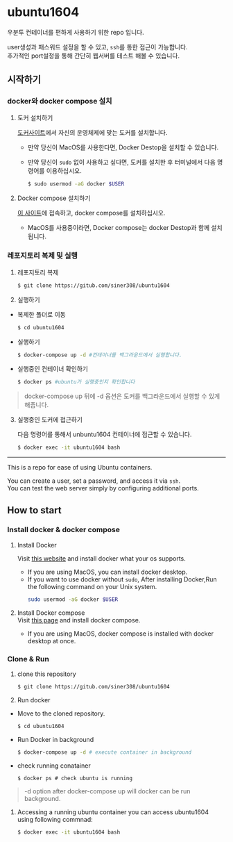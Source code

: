 # ubuntu1604

우분투 컨테이너를 편하게 사용하기 위한 repo 입니다.

user생성과 패스워드 설정을 할 수 있고, `ssh`를 통한 접근이 가능합니다.<br>
추가적인 port설정을 통해 간단히 웹서버를 테스트 해볼 수 있습니다.
## 시작하기
### docker와 docker compose 설치
1. 도커 설치하기

    [도커사이트](https://docs.docker.com/get-docker/)에서 자신의 운영체제에 맞는 도커를 설치합니다.
   - 만약 당신이 MacOS를 사용한다면, Docker Destop을 설치할 수 있습니다. 
   - 만약 당신이 ```sudo``` 없이 사용하고 싶다면, 도커를 설치한 후 터미널에서 다음 명령어를 이용하십시오.
  
        ```bash
        $ sudo usermod -aG docker $USER
        ```

2. Docker compose 설치하기

    [이 사이트](https://docs.docker.com/compose/install/)에 접속하고, docker compose를 설치하십시오.
    - MacOS를 사용중이라면, Docker compose는 docker Destop과 함께 설치됩니다. 

### 레포지토리 복제 및 실행

1. 레포지토리 복제

   ```bash
   $ git clone https://gitub.com/siner308/ubuntu1604
   ```

2. 실행하기
  - 복제한 폴더로 이동
    ```bash
    $ cd ubuntu1604
    ```
   - 실행하기
     ```bash
     $ docker-compose up -d #컨테이너를 백그라운드에서 실행합니다.
     ```
   - 실행중인 컨테이너 확인하기
     ```bash
     $ docker ps #ubuntu가 실행중인지 확인합니다
     ```
> docker-compose up 뒤에 -d 옵션은 도커를 백그라운드에서 실행할 수 있게 해줍니다.
3. 실행중인 도커에 접근하기

    다음 명령어를 통해서 unbuntu1604 컨테이너에 접근할 수 있습니다.
    ```bash
    $ docker exec -it ubuntu1604 bash
    ```

---
This is a repo for ease of using Ubuntu containers.

You can create a user, set a password, and access it via `ssh`.<br>
You can test the web server simply by configuring additional ports.

## How to start

### Install docker & docker compose
1. Install Docker 
   
   Visit [this website](https://docs.docker.com/get-docker/) and install docker what your os supports.
   - If you are using MacOS, you can install docker desktop.
   - If you want to use docker without ```sudo```, After installing Docker,Run the following command on your Unix system.   
        ```bash
        sudo usermod -aG docker $USER
        ``` 


2. Install Docker compose   
  Visit [this page](https://docs.docker.com/compose/install/) and install docker compose.
   - If you are using MacOS, docker compose is installed with docker desktop at once.

### Clone & Run

1. clone this repository
   ```bash
   $ git clone https://gitub.com/siner308/ubuntu1604
   ```
2. Run docker
 - Move to the cloned repository. 
    ```bash
    $ cd ubuntu1604
    ```
- Run Docker in background
    ```bash
    $ docker-compose up -d # execute container in background
    ```
- check running conatainer
    ```bsah
    $ docker ps # check ubuntu is running
    ```
> -d option after docker-compose up will docker can be run background.

1. Accessing a running ubuntu container 
    you can access ubuntu1604 using following commnad:
     ```bash
     $ docker exec -it ubuntu1604 bash
     ```

